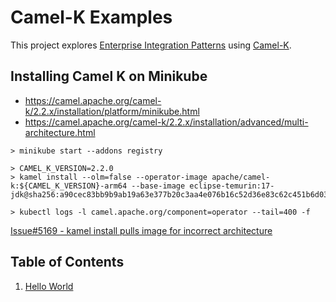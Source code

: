# Camel-K Examples

This project explores [Enterprise Integration Patterns](https://camel.apache.org/components/4.0.x/eips/enterprise-integration-patterns.html) 
using [Camel-K](https://camel.apache.org/camel-k).

## Installing Camel K on Minikube

* https://camel.apache.org/camel-k/2.2.x/installation/platform/minikube.html
* https://camel.apache.org/camel-k/2.2.x/installation/advanced/multi-architecture.html

```
> minikube start --addons registry

> CAMEL_K_VERSION=2.2.0
> kamel install --olm=false --operator-image apache/camel-k:${CAMEL_K_VERSION}-arm64 --base-image eclipse-temurin:17-jdk@sha256:a90cec83bb9b9ab19a63e377b20c3aa4e076b16c52d36e83c62c451b6d034e22

> kubectl logs -l camel.apache.org/component=operator --tail=400 -f
```

[Issue#5169 - kamel install pulls image for incorrect architecture](https://github.com/apache/camel-k/issues/5169)

## Table of Contents

1. [Hello World](./examples/001_hello_world/README.md)